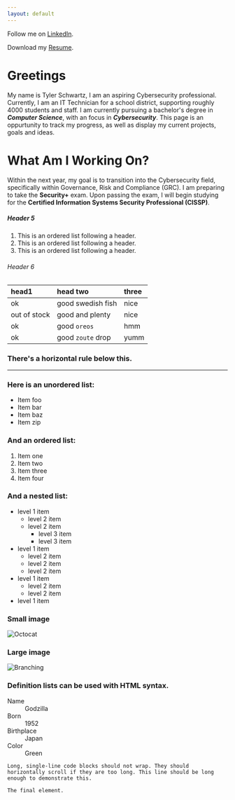 ```yaml
---
layout: default
---
```


Follow me on [LinkedIn](https://www.linkedin.com/in/tyler-schwartz-3003a2196/).

Download my [Resume](https://github.com/schwartztyler98/tschwartz.github.io/blob/main/tschwartz_resume_August_2024.pdf).

# Greetings

My name is Tyler Schwartz, I am an aspiring Cybersecurity professional. Currently, I am an IT Technician for a school district, supporting roughly 4000 students and staff. I am currently pursuing a bachelor's degree in _**Computer Science**_, with an focus in _**Cybersecurity**_. This page is an oppurtunity to track my progress, as well as display my current projects, goals and ideas. 

# What Am I Working On?

Within the next year, my goal is to transition into the Cybersecurity field, specifically within Governance, Risk and Compliance (GRC). I am preparing to take the **Security+** exam. Upon passing the exam, I will begin studying for the **Certified Information Systems Security Professional (CISSP)**.

##### Header 5

1.  This is an ordered list following a header.
2.  This is an ordered list following a header.
3.  This is an ordered list following a header.

###### Header 6

| head1        | head two          | three |
|:-------------|:------------------|:------|
| ok           | good swedish fish | nice  |
| out of stock | good and plenty   | nice  |
| ok           | good `oreos`      | hmm   |
| ok           | good `zoute` drop | yumm  |

### There's a horizontal rule below this.

* * *

### Here is an unordered list:

*   Item foo
*   Item bar
*   Item baz
*   Item zip

### And an ordered list:

1.  Item one
1.  Item two
1.  Item three
1.  Item four

### And a nested list:

- level 1 item
  - level 2 item
  - level 2 item
    - level 3 item
    - level 3 item
- level 1 item
  - level 2 item
  - level 2 item
  - level 2 item
- level 1 item
  - level 2 item
  - level 2 item
- level 1 item

### Small image

![Octocat](https://github.githubassets.com/images/icons/emoji/octocat.png)

### Large image

![Branching](https://guides.github.com/activities/hello-world/branching.png)


### Definition lists can be used with HTML syntax.

<dl>
<dt>Name</dt>
<dd>Godzilla</dd>
<dt>Born</dt>
<dd>1952</dd>
<dt>Birthplace</dt>
<dd>Japan</dd>
<dt>Color</dt>
<dd>Green</dd>
</dl>

```
Long, single-line code blocks should not wrap. They should horizontally scroll if they are too long. This line should be long enough to demonstrate this.
```

```
The final element.
```
